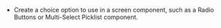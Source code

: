 - Create a choice option to use in a screen component, such as a Radio Buttons or Multi-Select Picklist component.
